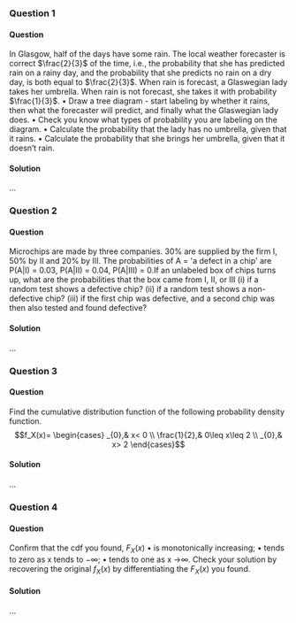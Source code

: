 ### Question 1

#### Question

In Glasgow, half of the days have some rain. The local weather forecaster is correct $\frac{2}{3}$ of the time, i.e., the probability that she has predicted rain on a rainy day, and the probability that she predicts no rain on a dry day, is both equal to $\frac{2}{3}$. When rain is forecast, a Glaswegian lady takes her umbrella. When rain is not forecast, she takes it with probability $\frac{1}{3}$. 
$\bullet$ Draw a tree diagram - start labeling by whether it rains, then what the forecaster will predict, and finally what the Glaswegian lady does. 
$\bullet$ Check you know what types of probability you are labeling on the diagram. 
$\bullet$ Calculate the probability that the lady has no umbrella, given that it rains. 
$\bullet$ Calculate the probability that she brings her umbrella, given that it doesn’t rain.

#### Solution

...

### Question 2

#### Question

Microchips are made by three companies. 30% are supplied by the firm I, 50% by II and 20% by III. The probabilities of A = 'a defect in a chip' are P(A|I) = 0.03, P(A|II) = 0.04, P(A|III) = 0.If an unlabeled box of chips turns up, what are the probabilities that the box came from I, II, or III
(i) if a random test shows a defective chip?
(ii) if a random test shows a non-defective chip?
(iii) if the first chip was defective, and a second chip was then also tested and found defective?

#### Solution

...

### Question 3

#### Question

Find the cumulative distribution function of the following probability density function.
$$f_X(x)=
\begin{cases}
_{0},& x< 0
\\
\frac{1}{2},& 0\leq x\leq 2
\\
_{0},& x> 2
\end{cases}$$

#### Solution

...

### Question 4

#### Question

Confirm that the cdf you found, $F_X(x)$
$\bullet$ is monotonically increasing;
$\bullet$ tends to zero as x tends to $-∞$;
$\bullet$ tends to one as x →$∞$.
Check your solution by recovering the original $f_X(x)$ by differentiating the $F_X(x)$ you found.

#### Solution

...
